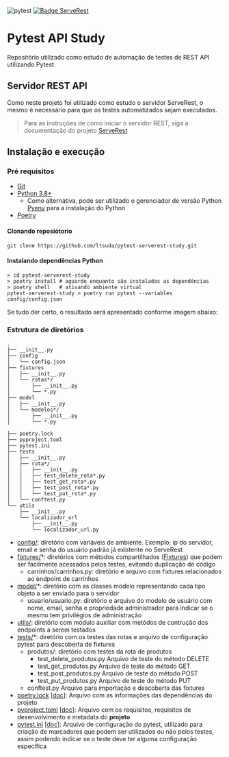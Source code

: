 ![pytest](https://github.com/ltsuda/pytest-serverest-study/workflows/pytest/badge.svg) [![Badge ServeRest](https://img.shields.io/badge/API-ServeRest-green)](https://github.com/PauloGoncalvesBH/ServeRest/)

# Pytest API Study
Repositório utilizado como estudo de automação de testes de REST API utilizando Pytest


## Servidor REST API
Como neste projeto foi utilizado como estudo o servidor ServeRest, o mesmo é necessário para que os testes automatizados sejam executados.
> Para as instruções de como iniciar o servidor REST, siga a documentação do projeto [ServeRest](https://github.com/PauloGoncalvesBH/ServeRest#consumindo-o-serverest)

## Instalação e execução

### Pré requisitos

- [Git](https://git-scm.com/downloads)
- [Python 3.8+](https://www.python.org/downloads/)
  - Como alternativa, pode ser utilizado o gerenciador de versão Python [Pyenv](https://github.com/pyenv/pyenv) para a instalação do Python
- [Poetry](https://python-poetry.org/docs/)

#### Clonando reposiótorio

```text
git clone https://github.com/ltsuda/pytest-serverest-study.git
```

#### Instalando dependências Python
```text
> cd pytest-serverest-study
> poetry install # aguarde enquanto são instaladas as dependências
> poetry shell   # ativando ambiente virtual
pytest-serverest-study > poetry run pytest --variables config/config.json
```

Se tudo der certo, o resultado será apresentado conforme imagem abaixo:


### Estrutura de diretórios
```text
.
├── __init__.py
├── config
│   └── config.json
├── fixtures
│   ├── __init__.py
│   └── rotas*/
│       ├── __init__.py
│       └── *.py
├── model
│   ├── __init__.py
│   └── modelos*/
│       ├── __init__.py
│       └── *.py

├── poetry.lock
├── pyproject.toml
├── pytest.ini
├── tests
│   ├── __init__.py
│   ├── rota*/
│   │   ├── __init__.py
│   │   ├── test_delete_rota*.py
│   │   ├── test_get_rota*.py
│   │   ├── test_post_rota*.py
│   │   └── test_put_rota*.py
│   └── conftest.py
└── utils
    ├── __init__.py
    └── localizador_url
        ├── __init__.py
        └── localizador_url.py
```

* [config/](https://github.com/ltsuda/pytest-serverest-study/tree/main/config): diretório com variáveis de ambiente. Exemplo: ip do servidor, email e senha do usuário padrão já existente no ServeRest
* [fixtures/](https://github.com/ltsuda/pytest-serverest-study/tree/main/fixtures)*: diretórios com métodos compartilhados ([Fixtures](https://docs.pytest.org/en/stable/fixture.html)) que podem ser facilmente acessados pelos testes, evitando duplicação de código
  * carrinhos/carrinhos.py: diretório e arquivo com fixtures relacionados ao endpoint de carrinhos
* [model/](https://github.com/ltsuda/pytest-serverest-study/tree/main/model)*: diretório com as classes modelo representando cada tipo objeto a ser enviado para o servidor
  * usuario/usuario.py: diretório e arquivo do modelo de usuário com nome, email, senha e propriedade administrador para indicar se o mesmo tem privilégios de administração
* [utils/](https://github.com/ltsuda/pytest-serverest-study/tree/main/utils): diretório com módulo auxiliar com metódos de contrução dos endpoints a serem testados
* [tests/](https://github.com/ltsuda/pytest-serverest-study/tree/main/tests)*: diretório com os testes das rotas e arquivo de configuração pytest para descoberta de fixtures
  * produtos/: diretório com testes da rota de produtos
    - test_delete_produtos.py Arquivo de teste do método DELETE
    - test_get_produtos.py    Arquivo de teste do método GET
    - test_post_produtos.py   Arquivo de teste do método POST
    - test_put_produtos.py    Arquivo de teste do método PUT
  * conftest.py Arquivo para importação e descoberta das fixtures
* [poetry.lock](https://github.com/ltsuda/pytest-serverest-study/blob/main/poetry.lock) [[doc]](https://python-poetry.org/docs/basic-usage/#installing-without-poetrylock): Arquivo com as informações das dependências do projeto
* [pyproject.toml](https://github.com/ltsuda/pytest-serverest-study/blob/main/pyproject.toml) [[doc]](https://python-poetry.org/docs/basic-usage/#project-setup): Arquivo com os requisitos, requisitos de desenvolvimento e metadata do **projeto**
* [pytest.ini](https://github.com/ltsuda/pytest-serverest-study/blob/main/pytest.ini) [[doc]](https://docs.pytest.org/en/stable/customize.html#pytest-ini): Arquivo de configuração do pytest, utilizado para criação de marcadores que podem ser utilizados ou não pelos testes, assim podendo indicar se o teste deve ter alguma configuração específica
